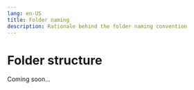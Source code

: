 ```yaml
---
lang: en-US
title: Folder naming
description: Rationale behind the folder naming convention
---
```


# Folder structure

Coming soon...
